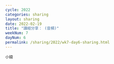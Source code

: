```yaml
---
cycle: 2022
categories: sharing
layout: sharing
date: 2022-02-19
title: "讀經分享： (音頻)"
weekNum: 7
dayNum: 6
permalink: /sharing/2022/wk7-day6-sharing.html
---
```


[](https://eccseattle.github.io/media/sharing/2022/wk007/2022-02-19-bin.m4a)

`小錢`
